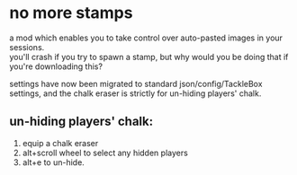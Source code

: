 # no more stamps  
a mod which enables you to take control over auto-pasted images in your sessions.  
you'll crash if you try to spawn a stamp, but why would you be doing that if you're downloading this?  
  
settings have now been migrated to standard json/config/TackleBox settings, and the chalk eraser is strictly for un-hiding players' chalk.  
  
##  un-hiding players' chalk:    
1. equip a chalk eraser  
3. alt+scroll wheel to select any hidden players  
4. alt+e to un-hide.  
